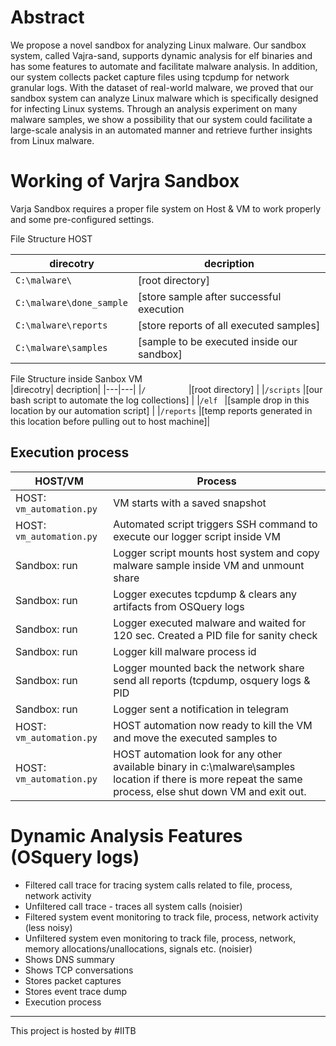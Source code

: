 # Abstract 

We propose a novel sandbox for analyzing Linux malware. Our sandbox system, called Vajra-sand, supports dynamic analysis for elf binaries and has some features to automate and facilitate malware analysis. In addition, our system collects packet capture files using tcpdump for network granular logs. With the dataset of real-world malware, we proved that our sandbox system can analyze Linux malware which is specifically designed for infecting Linux systems. Through an analysis experiment on many malware samples, we show a possibility that our system could facilitate a large-scale analysis in an automated manner and retrieve further insights from Linux malware. 

# Working of Varjra Sandbox 

Varja Sandbox requires a proper file system on Host & VM to work properly and some pre-configured settings.  

File Structure HOST 

|direcotry| decription|
|---|---|
|`C:\malware\` |[root directory] |
|`C:\malware\done_sample` |[store sample after successful execution   |
|`C:\malware\reports` 	|[store reports of all executed samples]    |
|`C:\malware\samples	`    |[sample to be executed inside our sandbox] | 

File Structure inside Sanbox VM  
|direcotry| decription|
|---|---|
|`/ 		`    |[root directory] |
|`/scripts`	|[our bash script to automate the log collections] |
|`/elf `		|[sample drop in this location by our automation script] |
|`/reports`	|[temp reports generated in this location before pulling out to host machine]| 


## Execution process 

|HOST/VM| Process|
|---|---|
|HOST: `vm_automation.py`|VM starts with a saved snapshot |
|HOST: `vm_automation.py`|Automated script triggers SSH command to execute our logger script inside VM |
|Sandbox: run|Logger script mounts host system and copy malware sample inside VM and unmount share |
|Sandbox: run|Logger executes tcpdump  & clears any artifacts from OSQuery logs  |
|Sandbox: run|Logger executed malware and waited for 120 sec. Created a PID file for sanity check |
|Sandbox: run|Logger kill malware process id  |
|Sandbox: run|Logger mounted back the network share send all reports (tcpdump, osquery logs & PID |checks) to host directory c:\malware\reports\{sample_name} 
|Sandbox: run|Logger sent a notification in telegram |
|HOST: `vm_automation.py`|HOST automation now ready to kill the VM and move the executed samples to |C:\malware\done_sample\{sample_name} 
|HOST: `vm_automation.py`|HOST automation look for any other available binary in c:\malware\samples location if there is more repeat the same process, else shut down VM and exit out. |
 

# Dynamic Analysis Features (OSquery logs)

* Filtered call trace for tracing system calls related to file, process, network activity 
* Unfiltered call trace - traces all system calls (noisier)  
* Filtered system event monitoring to track file, process, network activity (less noisy)  
* Unfiltered system even monitoring to track file, process, network, memory allocations/unallocations, signals etc. (noisier)  
* Shows DNS summary  
* Shows TCP conversations  
* Stores packet captures  
* Stores event trace dump 
* Execution process 

---

This project is hosted by #IITB